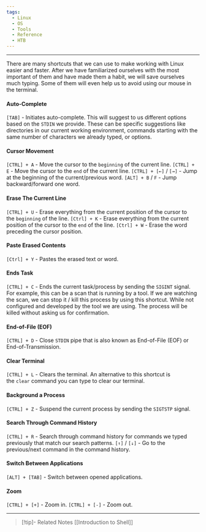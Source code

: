 ```yaml
---
tags:
  - Linux
  - OS
  - Tools
  - Reference
  - HTB
---
```

___
There are many shortcuts that we can use to make working with Linux easier and faster. After we have familiarized ourselves with the most important of them and have made them a habit, we will save ourselves much typing. Some of them will even help us to avoid using our mouse in the terminal.
#### Auto-Complete

`[TAB]` - Initiates auto-complete. This will suggest to us different options based on the `STDIN` we provide. These can be specific suggestions like directories in our current working environment, commands starting with the same number of characters we already typed, or options.
#### Cursor Movement

`[CTRL] + A` - Move the cursor to the `beginning` of the current line.
`[CTRL] + E` - Move the cursor to the `end` of the current line.
`[CTRL] + [←]` / `[→]` - Jump at the beginning of the current/previous word.
`[ALT] + B` / `F` - Jump backward/forward one word.
#### Erase The Current Line

`[CTRL] + U` - Erase everything from the current position of the cursor to the `beginning` of the line.
`[Ctrl] + K` - Erase everything from the current position of the cursor to the `end` of the line.
`[Ctrl] + W` - Erase the word preceding the cursor position.
#### Paste Erased Contents

`[Ctrl] + Y` - Pastes the erased text or word.
#### Ends Task

`[CTRL] + C` - Ends the current task/process by sending the `SIGINT` signal. For example, this can be a scan that is running by a tool. If we are watching the scan, we can stop it / kill this process by using this shortcut. While not configured and developed by the tool we are using. The process will be killed without asking us for confirmation.
#### End-of-File (EOF)

`[CTRL] + D` - Close `STDIN` pipe that is also known as End-of-File (EOF) or End-of-Transmission.
#### Clear Terminal

`[CTRL] + L` - Clears the terminal. An alternative to this shortcut is the `clear` command you can type to clear our terminal.
#### Background a Process

`[CTRL] + Z` - Suspend the current process by sending the `SIGTSTP` signal.
#### Search Through Command History

`[CTRL] + R` - Search through command history for commands we typed previously that match our search patterns.
`[↑]` / `[↓]` - Go to the previous/next command in the command history.
#### Switch Between Applications

`[ALT] + [TAB]` - Switch between opened applications.
#### Zoom

`[CTRL] + [+]` - Zoom in.
`[CTRL] + [-]` - Zoom out.
___
>[!tip]- Related Notes
>[[Introduction to Shell]]